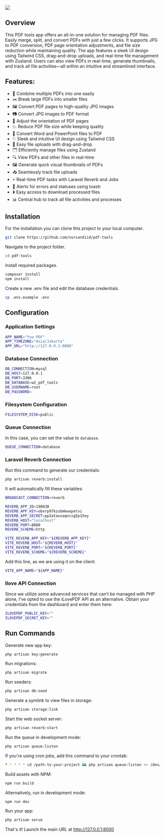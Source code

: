<img src="https://raw.githubusercontent.com/nursandiid/pdf-tools/main/public/img/preview.png">

## Overview
This PDF tools app offers an all-in-one solution for managing PDF files. Easily merge, split, and convert PDFs with just a few clicks. It supports JPG to PDF conversion, PDF page orientation adjustments, and file size reduction while maintaining quality. The app features a sleek UI design using Tailwind CSS, drag-and-drop uploads, and real-time file management with Zustand. Users can also view PDFs in real-time, generate thumbnails, and track all file activities—all within an intuitive and streamlined interface.

## Features:
- 📑 Combine multiple PDFs into one easily
- ✂️ Break large PDFs into smaller files
- 🖼️ Convert PDF pages to high-quality JPG images
- 📷 Convert JPG images to PDF format
- 🔄 Adjust the orientation of PDF pages
- 📉 Reduce PDF file size while keeping quality
- 📄 Convert Word and PowerPoint files to PDF
- ✨ Sleek and intuitive UI design using Tailwind CSS
- 📂 Easy file uploads with drag-and-drop
- 🗂️ Efficiently manage files using Zustand
- 🔍 View PDFs and other files in real-time
- 🖼️ Generate quick visual thumbnails of PDFs
- 📥 Seamlessly track file uploads
- ⚡ Real-time PDF tasks with Laravel Reverb and Jobs
- 🚨 Alerts for errors and statuses using toastr
- ⬇️ Easy access to download processed files
- 📊 Central hub to track all file activities and processes

## Installation
For the installation you can clone this project to your local computer.
```bash
git clone https://github.com/nursandiid/pdf-tools
```

Navigate to the project folder.
```bash
cd pdf-tools
```

Install required packages.
```bash
composer install
npm install
```

Create a new .env file and edit the database credentials.
```bash
cp .env.example .env
```

## Configuration

### Application Settings
```bash
APP_NAME="Yoo PDF"
APP_TIMEZONE="Asia/Jakarta"
APP_URL="http://127.0.0.1:8000"
```

### Database Connection
```bash
DB_CONNECTION=mysql
DB_HOST=127.0.0.1
DB_PORT=3306
DB_DATABASE=w2_pdf_tools
DB_USERNAME=root
DB_PASSWORD=
```

### Filesystem Configuration
```bash
FILESYSTEM_DISK=public
```

### Queue Connection
In this case, you can set the value to `database`.

```bash
QUEUE_CONNECTION=database
```

### Laravel Reverb Connection
Run this command to generate our credentials:
```bash
php artisan reverb:install
```

It will automatically fill these variables:
```bash
BROADCAST_CONNECTION=reverb

REVERB_APP_ID=198038
REVERB_APP_KEY=obxrp97kzubmkwopetvi
REVERB_APP_SECRET=pp2ataxxaqncsg5p15ey
REVERB_HOST="localhost"
REVERB_PORT=8080
REVERB_SCHEME=http

VITE_REVERB_APP_KEY="${REVERB_APP_KEY}"
VITE_REVERB_HOST="${REVERB_HOST}"
VITE_REVERB_PORT="${REVERB_PORT}"
VITE_REVERB_SCHEME="${REVERB_SCHEME}"
```

Add this line, as we are using it on the client:
```bash
VITE_APP_NAME="${APP_NAME}"
```

### Ilove API Connection
Since we utilize some advanced services that can’t be managed with PHP alone, I’ve opted to use the iLovePDF API as an alternative. 
Obtain your credentials from the dashboard and enter them here:

```bash
ILOVEPDF_PUBLIC_KEY=""
ILOVEPDF_SECRET_KEY=""
```

## Run Commands
Generate new app key:
```bash
php artisan key:generate
```

Run migrations:
```bash
php artisan migrate
```

Run seeders:
```bash
php artisan db:seed
```

Generate a symlink to view files in storage:
```bash
php artisan storage:link
```

Start the web socket server:
```bash
php artisan reverb:start
```

Run the queue in development mode:
```bash
php artisan queue:listen
```

If you're using cron jobs, add this command to your crontab:
```bash
* * * * * cd /path-to-your-project && php artisan queue:listen >> /dev/null 2>&1
```

Build assets with NPM:
```bash
npm run build
```

Alternatively, run in development mode:
```bash
npm run dev
```

Run your app:
```bash
php artisan serve
```

That's it! Launch the main URL at http://127.0.0.1:8000